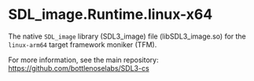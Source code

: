 # SDL_image.Runtime.linux-x64

The native `SDL_image` library (SDL3_image) file (libSDL3_image.so) for the `linux-arm64` target framework moniker (TFM).

For more information, see the main repository: https://github.com/bottlenoselabs/SDL3-cs
